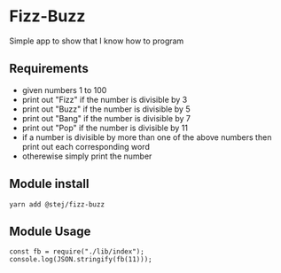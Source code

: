 # Fizz-Buzz

Simple app to show that I know how to program

## Requirements

 * given numbers 1 to 100
 * print out "Fizz" if the number is divisible by 3
 * print out "Buzz" if the number is divisible by 5
 * print out "Bang" if the number is divisible by 7
 * print out "Pop" if the number is divisible by 11
 * if a number is divisible by more than one of the above numbers then print out each corresponding word
 * otherewise simply print the number

## Module install 

```
yarn add @stej/fizz-buzz
```

## Module Usage

```
const fb = require("./lib/index");
console.log(JSON.stringify(fb(11)));
```
